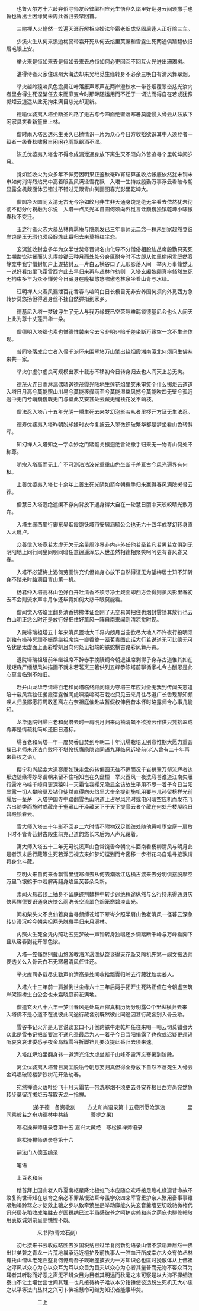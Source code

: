 <!-- { "loadSidebar": true } -->
　　也鲁火尔方十六龄弃俗寻师友经律颇相应死生悟非久焰里好翻身云间须撒手也鲁也鲁出世因缘尚未周此番归去早回首。

　　三喻禅人火翛然一笠遍天涯行解相应妙法华霜老烟成坚固后逢人正好喻三车。

　　少溪火生从何来溪边梅蕊带霜开死从何去焰里芙蕖和雪露生死两途俱踏翻依旧眉毛眼上安。

　　举火来是恒如来去是恒如去来去总恒如何必更回互不回互火光迸出珊瑚树。

　　湛得侍者火家住琼州大海边却来吴地觅生缘转身不必余三唤自有清风舞翠烟。

　　举火越岭猿啼风色澹吴江叶落雁声寒芦花两岸澄秋水一带苍烟覆翠峦慈光汝向者里会得生死涅槃任去来而靡变今时那畔随运用而不迁于一切法而得自在若或犹豫掷炬云逍遥从此无拘束满目慈光却更新。

　　德喻优婆夷入塔坐断圣凡路了无古与今四面绝壁落寒暑莫能侵入骨云从兹放下闲家具笑看新篁出上林。

　　僧时雨入塔因透死生关久已抛情识一片为众心今日方收拾欲识其中人须登者一级者一级春秋啸傲自闲闲花雨飘飖洒不湿。

　　陈氏优婆夷入塔舍不得兮成漏泄通身放下离生灭不须向外苦追寻个里乾坤闲岁月。

　　觉如监收火为众多年不惮劳因明果正鉴秋毫昨宵结算虽收拾帐底依然犹未销未审如何消得烈焰光中高着眼香风满迳雪花飘　入塔一生持戒殷勤万事浮云看破今朝显露全机觌面休云错过不错过无限青山列画图春光影里乾坤大。

　　僧圆净火圆同太清无古无今净如皎月非生非灭通身饶是绝无尘看去依然犹未彻彻不彻分付祝融为尔说　入塔一点灵光本自圆何须向外觅言诠巍巍独镇乾坤小啸傲春秋不变迁。

　　玉之行者火志大慕丛林肯羁庵与院剃发已三年事师无二念一程未到家超然登彼岸饶是玉无瑕也须经煆炼此番归去来莫把红尘恋。

　　玄溟监收封龛多年为众半世焚修晋谒名山化导不分僧俗相股肱丛席殷勤只究死生期凿饮耕餐而头头得妙锄云种月而处处分身叵耐今时不古即从忙里偷闲君既然寂静龛中我宁惜封加户上遂拈封云一片白云横谷口了无形影落人间　举火万事翛然无一说好看焰里飞霜雪西方此去早归来再与丛林作轨则　入塔玄阇黎颇真率翛然生死无拘束多年为众不惮劳今日藏身在隆福悠悠啸傲老林泉坐看山青与水绿。

　　珏明禅人火春风漏泄百花香春鸟喧鸣白日长极目无非安养国何须向外觅西方急转步莫悠扬但得通身丝不挂自然弹指到家乡。

　　德基尼入塔一梦破浮生了无人与我万缘既已空荣辱难羁锁德基尼会也么人间天上此为尊十丈莲开华一朵。

　　僧德明入塔缁也素也惟德惟馨来兮去兮非明非暗千差坐断万缘空一念不生全体现。

　　普同塔落成众亡者入骨千派环来围窣堵万山擎出绕烟霞湘南潭北何须问生佛从来共一家。

　　举火尔虚尔虚良可规模出家十载志不移初今日转身归去也人间天上总无拘。

　　德茂火连日雨淋漓偶晴送德茂霞光陆地生莲花焰里笑未审笑个什么掷炬云道道　入塔日月高兮莫能照山川易兮莫能移骤雨至兮莫能湿岚风撼兮莫能吹四无壁兮孤迥迥中无门兮峭巍巍既无门与壁此又安甚处云藏无缝袄花发不萌枝。

　　僧法忍入塔八十五年光阴一瞬生死去来梦幻泡影若从者里拶开方证无生法忍。

　　德寿优婆夷入塔昨朝脱却嫁时衣今复披云入翠微识破繁华都是梦坐看山色转斜晖。

　　知幻禅人入塔知之一字众妙之门踏翻关捩迥绝言论撒手归来无一物青山何处不称尊。

　　明宗入塔高而无上广不可测浩浩波光重重山色坐断千差亘古今风光遍界有何极。

　　上善优婆夷入塔七十余年上善生死光阴如箭今朝撒手归来赢得春风满院掷骨云荐。

　　僧慧日入塔迥绝遮阑不存向背放下通身得大自在一轮慧日丽中天皎皎晴光敷万卉。

　　入塔生缘西蜀行脚东吴烟霞饱饫城市安居涵毓公会也无六十四年成梦幻转身直入大毗卢。

　　众善信入塔宽若太虚无欠无余量周沙界非内非外任他若圣若凡若男若女俱到无阴阳地上同行同坐同明同暗任意逍遥浑忘人世虽然相逢相聚笑呵呵更有春风春又春。

　　入塔不必望梅止渴何劳画饼充饥但肯身心放下自然得证无为望梅居士知不知转身不踏来时路满目青山第一机。

　　杨君仲入塔高林山色好百卉吐清香不须寻净土觌面即西方会得则薰风影里春初去不会则流水声中月乍还毕竟如何大悲千眼莫能看。

　　僧闻觉入塔焰里翻身清香拂拂体证金刚了无变易其把住也烟封雾锁其放行也云白山明正恁么时还是放行好把住好薰风一阵自南来闻则清凉觉时现。

　　入院埽瑞祖塔五十年来清风匝地大千界内朗月当空欲尽大地人不许夜行投明须到独有操孙冥顽不振忝继祖席烧一瓣香奠一瓯茗贵图此话大行若说道无可比德无可名犹是太虚面上画彩增妍且向何处见祖端的铁蛇横古路彩凤舞丹霄。

　　退院埽瑞祖塔前年继祖席不辞赤手挽隤纲今朝退祖席剩得孑身存古道惟其如在规矩森严缅想风神描画不就未若茗烹三箬供列五峰恭陈塔前聊循家礼今古酬恩是此心莫言临别不如旧。

　　赴弁山龙华寺请埽百老和尚塔临终顾问谁为守塔三年应对全无我到传闻矢志追陪十载风霜独任餐霞宿露惟闻虎啸猿啼砌石栽松只见云来月往尽道广长舌现那知频唤人归虽鄙愿将周敢忍离左右奈祖庭催赴故暂假权伸我昔本怀时略露师今心事几能知。

　　龙华退院归埽百老和尚塔去时一肩明月归来两袖清飙不欲撩云作供只凭拾翠成肴非是情疏礼简却还旧日遗标。

　　埽百老和尚塔一年一度焚香日焚到今朝二十年汛埽栽培无别意惟期大愿力重圆操已老师未还法门败坏不堪怜抚膺隐隐谁同语九拜临风诉塔前(老人曾有二十年再来善权之语)。

　　撄宁和尚起龛大道寥廓如珠走盘宛转偏圆无往不适而况千岩拱翠万壑流辉者边那边随缘得妙尽谓朝来留不住相知岂在久盘桓　举火西风一夜洗穹苍谁道江南失雁行露冷乌啼千嶂月更深猿叫一天霜惟我撄兄隐显全该故生平用不尽一着子今日当阳显露一切人攀陪莫及钻仰徒然直得向火焰里大奋全提别施机用要与儿孙留榜样光前耀后一茎茅　入塔护国寺中踏翻雪色山阴道上占尽风光时或电闪晴空应机而发花飞六出随类而施时或藏舟于壑藏山于泽藏天下于天下提骨云者个藏在何处丹楼凝晓日碧殿锁春云。

　　雪大师入塔三十年影不回乡二六时情不附物双足跏趺处随他黄叶堕空庭一肩放下时不管青苔封古殿生前克己道韵悠长末后为人声光蔼着。

　　寓大师入塔五十二年无可说溪声山色常饶舌今朝北斗面南看杨柳清风与明月此是者汉末后行藏等生死若浮云视去来如梦幻逗到而今密移一步衔花鸟自难寻迹孰谓将身北斗藏。

　　空明火来自何来香飘雪里绽寒梅去从何去潮落江边横古渡来去分明俱摆脱摩空万里飞银鹤于中若解再翻身焰里芙蓉朵朵新。

　　素闻火悬岩顶上抽身不留朕迹荆棘林中转步迥绝程途纵然与么行持未得通身庆快素禅德要识通身庆快么雨洗长空流翠色烟笼寒碧淡山光。

　　闻初柴头火不贪仙着爽幽寻频缚苍烟下翠岑夕照半肩山色老清风一径暮云深急转步谩沉吟今朝尖担两头脱撒手归来月满林。

　　内照火生死全凭内照功五更梦破一声钟转身独唱还乡调踏断千峰与万峰看脚下且从容春到花开翠色浓。

　　入塔一笠翛然别戴山悠游教海泻潺湲纵饶谈得天花坠又隔机先第一阙文振法师要透关么入骨云白石无寒暑清风任往还。

　　举火库司多载尽忠勤声价清高是处闻收拾瓢囊归岭去行藏犹胜卖姜人。

　　入塔六十三年前一肩推倒世尘缘六十三年后两手拓开生死路正值在今朝虚空筑岸架铜桥生白公会也未霜晓庭前花满地。

　　僧逾玄火八十六年一梦回春风是处鸟声催真机历历分明露○个里纵横归去来　入塔佛不是心道不在说彼此同途行藏各别既然彼此同途因甚行藏各别入骨云歇。

　　雪谷书记火非是无言说谈玄口不开倒跨铁牛走乾坤任往来喝一喝云切莫错会大众此是雪书记把断要津不通凡圣最后为人一着子今日当阳揭露了也傥或迟疑更须谛听哀哀哀谁委悉子夜金乌辉雪谷折脚铛儿要汝提此番归去须来速。

　　入塔红炉焰里翻身转一道清光烁太虚坐断千山峰不露浑忘寒暑到阶除。

　　离尘优婆夷入塔昔日离尘脱垢今朝息妄归真但得全身放下自然不落死生入骨云金鸡唱破琼楼梦铁树花开浩劫春。

　　宛然禅德火落叶纷飞十月天霜花一带洗寒烟不须更去寻安养极目西方尚宛然急转步莫留连掷炬云荐取天龙一指禅。

　　　　　(弟子德　备资敬刻
　　方丈和尚语录第十五卷所愿沧溟浪
　　　　里同乘般若之舟功德林中共结
　　　　菩提之果)

　　寒松操禅师语录卷第十五
嘉兴大藏经　寒松操禅师语录


　　寒松操禅师语录卷第十六

　　嗣法门人德玉编录

　　笔语

　　上百老和尚

　　稽首拜上国山老人昨夏南枢星降北极虹飞本应随众欢呼接足瞻礼缘遵昔命故不敢复徇世谛知在慈育之余必不罪某慢法耳今虽学众四来宰官垂护奈人繁用啬事事维艰勉竭黔驽之才徒效上骧之步以致牵萦坐是举动靡能久失玄音羹墙更切敢驰微楮代讯兴居花稻收成略胜去岁国税纳已过半虽感彼苍之呵护实赖和尚之荫庇也聊修輶敬用表蚁诚刻录呈删悚惶不既。

　　　　　　来书附(青龙石刻)

　　初七接来书云收成略胜去岁国税纳已过半复阅新刻语录山僧不禁蹈舞居然一佛出世矣兼之青龙一片荒地曩承远近檀护及前执事人一腔血汗所成幸尔大众有依丛林有托山僧纵老死丘壑复何憾焉吾子既踞座披衣为一方知识必也匡时挽敝体从上佛祖之淳风以众心为心以众耳为耳以众目为目夫以众心为心者其量普而无物不容众耳为耳者其听聪而好恶之声无不辨众目为目者其明远而秋毫之末可察是以大海不择细流泰山不让土壤世出世间其理一也凡接待衲子唯以本分钳锤使彼透脱生死机无大小施之以平等法门丛林之兴可卜佛祖慧命可继为知识者能事毕矣。

　　　　　　二上


